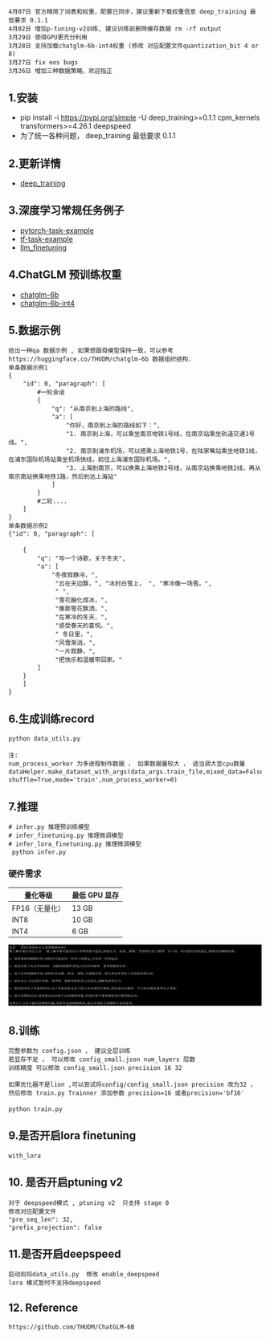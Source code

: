 ##
    4月07日 官方精简了词表和权重，配置已同步，建议重新下载权重信息 deep_training 最低要求 0.1.1
    4月02日 增加p-tuning-v2训练, 建议训练前删除缓存数据 rm -rf output
    3月29日 使得GPU更充分利用
    3月28日 支持加载chatglm-6b-int4权重 (修改 对应配置文件quantization_bit 4 or 8)
    3月27日 fix eos bugs
    3月26日 增加三种数据策略，欢迎指正

## 1.安装
  - pip install -i https://pypi.org/simple -U deep_training>=0.1.1 cpm_kernels transformers>=4.26.1 deepspeed
  - 为了统一各种问题， deep_training 最低要求 0.1.1


## 2.更新详情
- [deep_training](https://github.com/ssbuild/deep_training)

## 3.深度学习常规任务例子

- [pytorch-task-example](https://github.com/ssbuild/pytorch-task-example)
- [tf-task-example](https://github.com/ssbuild/tf-task-example)
- [llm_finetuning](https://github.com/ssbuild/llm_finetuning)



## 4.ChatGLM 预训练权重

- [chatglm-6b](https://huggingface.co/THUDM/chatglm-6b)
- [chatglm-6b-int4](https://huggingface.co/THUDM/chatglm-6b-int4)
    




## 5.数据示例
    给出一种qa 数据示例 , 如果想跟母模型保持一致，可以参考https://huggingface.co/THUDM/chatglm-6b 数据组织结构.
    单条数据示例1
    {
        "id": 0, "paragraph": [
            #一轮会话
            {
                "q": "从南京到上海的路线",
                "a": [
                    "你好，南京到上海的路线如下：",
                    "1. 南京到上海，可以乘坐南京地铁1号线，在南京站乘坐轨道交通1号线。",
                    "2. 南京到浦东机场，可以搭乘上海地铁1号，在陆家嘴站乘坐地铁1线，在浦东国际机场站乘坐机场快线，前往上海浦东国际机场。",
                    "3. 上海到南京，可以换乘上海地铁2号线，从南京站换乘地铁2线，再从南京南站换乘地铁1路，然后到达上海站"
                ]
            }
            #二轮....
        ]
    }
    单条数据示例2
    {"id": 0, "paragraph": [

        {
            "q": "写一个诗歌，关于冬天",
            "a": [
                "冬夜寂静冷，",
                 "云在天边飘，", "冰封白雪上， ", "寒冷像一场雪。",
                 " ",
                 "雪花融化成冰，",
                 "像那雪花飘洒，",
                 "在寒冷的冬天，",
                 "感受春天的喜悦。",
                 " 冬日里，",
                 "风雪渐消，",
                 "一片寂静，",
                 "把快乐和温暖带回家。"
            ]
        }
        ]
    }



## 6.生成训练record

    python data_utils.py
    
    注:
    num_process_worker 为多进程制作数据 ， 如果数据量较大 ， 适当调大至cpu数量
    dataHelper.make_dataset_with_args(data_args.train_file,mixed_data=False, shuffle=True,mode='train',num_process_worker=0)


## 7.推理
    # infer.py 推理预训练模型
    # infer_finetuning.py 推理微调模型
    # infer_lora_finetuning.py 推理微调模型
     python infer.py

### 硬件需求

| **量化等级**    | **最低 GPU 显存** |
| -------------- | ----------------- |
| FP16（无量化）   | 13 GB             |
| INT8           | 10 GB              |
| INT4           | 6 GB               |

   

![inference](1.png)

## 8.训练
    完整参数为 config.json ， 建议全层训练
    若显存不足 ， 可以修改 config_small.json num_layers 层数
    训练精度 可以修改 config_small.json precision 16 32

    如果优化器不是lion ,可以尝试将config/config_small.json precision 改为32 ，然后修改 train.py Trainner 添加参数 precision=16 或者precision='bf16' 
    
    python train.py


## 9.是否开启lora finetuning

    with_lora
## 10. 是否开启ptuning v2
    对于 deepspeed模式 , ptuning v2  只支持 stage 0
    修改对应配置文件
    "pre_seq_len": 32,
    "prefix_projection": false

## 11.是否开启deepspeed
    启动则将data_utils.py  修改 enable_deepspeed 
    lora 模式暂时不支持deepspeed



## 12. Reference
    https://github.com/THUDM/ChatGLM-6B
